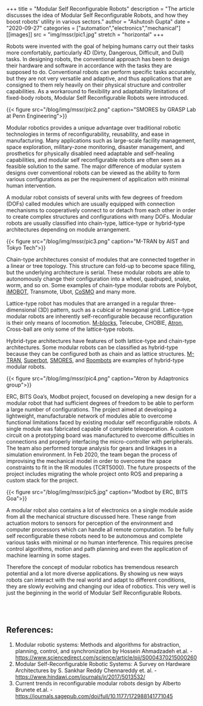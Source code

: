 +++
title = "Modular Self Reconfigurable Robots"
description = "The article discusses the idea of Modular Self Reconfigurable Robots, and how they boost robots' utility in various sectors."
author = "Ashutosh Gupta"
date = "2020-09-27"
categories = ["automation","electronics","mechanical"]
[[images]]
    src = "img/mssr/pic1.jpg"
    stretch = "horizontal"
+++

Robots were invented with the goal of helping humans carry out their tasks more comfortably, particularly 4D (Dirty, Dangerous, Difficult, and Dull) tasks. In designing robots, the conventional approach has been to design their hardware and software in accordance with the tasks they are supposed to do. Conventional robots can perform specific tasks accurately, but they are not very versatile and adaptive, and thus applications that are consigned to them rely heavily on their physical structure and controller capabilities. As a workaround to flexibility and adaptability limitations of fixed-body robots, Modular Self Reconfigurable Robots were introduced.

<!--Smores image-->
{{< figure src="/blog/img/mssr/pic2.png" caption="SMORES by GRASP Lab at Penn Engineering">}}

Modular robotics provides a unique advantage over traditional robotic technologies in terms of reconfigurability, reusability, and ease in manufacturing. Many applications such as large-scale facility management, space exploration, military-zone monitoring, disaster management, and prosthetics for physically disabled  need adaptable and self-healing capabilities, and modular self reconfigurable robots are often seen as a feasible solution to the same. The major difference of modular system designs over conventional robots can be viewed as the ability to form various configurations as per the requirement of application with minimal human intervention.

A modular robot consists of several units with few degrees of freedom (DOFs) called modules which are usually equipped with connection mechanisms to cooperatively connect to or detach from each other in order to create complex structures and configurations with many DOFs. Modular robots are usually classified into chain-type, lattice-type or hybrid-type architectures depending on module arrangement.

<!--M-tran image-->
{{< figure src="/blog/img/mssr/pic3.png" caption="M-TRAN by AIST and Tokyo Tech">}}

Chain-type architectures consist of modules that are connected together in a linear or tree topology. This structure can fold-up to become space filling, but the underlying architecture is serial. These modular robots  are able to autonomously change their configuration into a wheel, quadruped, snake, worm, and so on. Some examples of chain-type modular robots are Polybot, [iMOBOT](https://www.youtube.com/watch?v=6qxx7K17L_8), Transmote, Ubot, [CoSMO](https://www.youtube.com/watch?v=uhNEuXQK1iI) and many more.

Lattice-type robot has modules that are arranged in a regular three-dimensional (3D) pattern, such as a cubical or hexagonal grid. Lattice-type modular robots are inherently self-reconfigurable because reconfiguration is their only means of locomotion. [M-blocks](https://www.youtube.com/watch?v=hI5UDKaWJOo), Telecube, CHOBIE, [Atron](https://www.youtube.com/playlist?list=PL0801B819ED037AA0), Cross-ball are only some of the lattice-type robots.

Hybrid-type architectures have features of both lattice-type and chain-type architectures. Some modular robots can be classified as hybrid-type because they can be configured both as chain and as lattice structures. [M-TRAN](https://www.youtube.com/watch?v=4oSavAHf0dg&t=2s), [Superbot](https://www.youtube.com/watch?v=rfT0hbewv-4), [SMORES](https://www.youtube.com/watch?v=CfKErvU3we8), and [Roombots](https://www.youtube.com/watch?v=KY6QCDUngtk) are examples of hybrid-type modular robots.

<!--Atron image-->
{{< figure src="/blog/img/mssr/pic4.png" caption="Atron by Adaptronics group">}}

ERC, BITS Goa’s, Modbot project, focused on developing a new design for a modular robot that had sufficient degrees of freedom to be able to perform a large number of configurations. The project aimed at developing a lightweight, manufacturable network of modules able to overcome functional limitations faced by existing modular self reconfigurable robots. A single module was fabricated capable of complete teleoperation. A custom circuit on a prototyping board was manufactured to overcome difficulties in connections and properly interfacing the micro-controller with peripherals. The team also performed torque analysis for gears and linkages in a simulation environment. In Feb 2020, the team began the process of improvising the mechanical model in order to overcome the space constraints to fit in the IR modules (TCRT5000). The future prospects of the project includes migrating the whole project onto ROS and preparing a custom stack for the project.

<!--Modbot image-->
{{< figure src="/blog/img/mssr/pic5.jpg" caption="Modbot by ERC, BITS Goa">}}

A modular robot also contains a lot of electronics on a single module aside from all the mechanical structure discussed here. These range from actuation motors to sensors for perception of the environment and computer processors which can handle all remote computation. To be fully self reconfigurable these robots need to be autonomous and complete various tasks with minimal or no human interference. This requires precise control algorithms, motion and path planning and even the application of machine learning in some stages.

Therefore the concept of modular robotics has tremendous research potential and a lot more diverse applications. By showing us new ways robots can interact with the real world and adapt to different conditions, they are slowly evolving and changing our idea of robotics. This very well is just the beginning in the world of Modular Self Reconfigurable Robots.

<br>
<br>

## References:

1. Modular robotic systems: Methods and algorithms for abstraction, planning, control, and synchronization by Hossein Ahmadzadeh et.al. - https://www.sciencedirect.com/science/article/pii/S0004370215000260
2. Modular Self-Reconfigurable Robotic Systems: A Survey on Hardware Architectures by S. Sankhar Reddy Chennareddy et. al. - https://www.hindawi.com/journals/jr/2017/5013532/
3. Current trends in reconfigurable modular robots design by Alberto Brunete  et.al. - https://journals.sagepub.com/doi/full/10.1177/172988141771045
